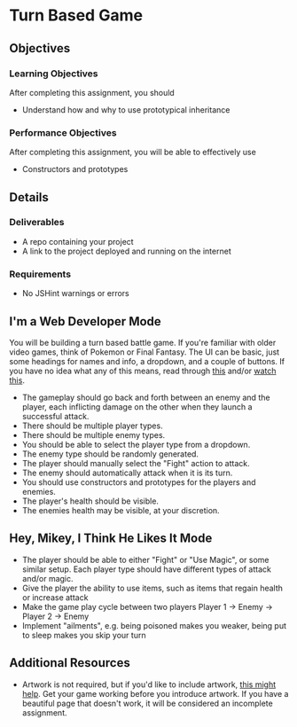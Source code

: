 # Turn Based Game

## Objectives

### Learning Objectives

After completing this assignment, you should

* Understand how and why to use prototypical inheritance

### Performance Objectives

After completing this assignment, you will be able to effectively use

* Constructors and prototypes

## Details

### Deliverables

* A repo containing your project
* A link to the project deployed and running on the internet

### Requirements

* No JSHint warnings or errors

## I'm a Web Developer Mode

You will be building a turn based battle game. If you're familiar with older video games, think of Pokemon or Final Fantasy. The UI can be basic, just some headings for names and info, a dropdown, and a couple of buttons. If you have no idea what any of this means, read through
[this](http://en.wikipedia.org/wiki/Gameplay_of_Final_Fantasy#Parties_and_battles)
and/or [watch this](http://youtube.com/watch?v=MNmKNhm-1Js).

 - The gameplay should go back and forth between an enemy and the player, each inflicting damage on the other when they launch a successful attack.
 - There should be multiple player types.
 - There should be multiple enemy types.
 - You should be able to select the player type from a dropdown.
 - The enemy type should be randomly generated.
 - The player should manually select the "Fight" action to attack.
 - The enemy should automatically attack when it is its turn.
 - You should use constructors and prototypes for the players and enemies.
 - The player's health should be visible.
 - The enemies health may be visible, at your discretion.

## Hey, Mikey, I Think He Likes It Mode

- The player should be able to either "Fight" or "Use Magic", or some similar setup. Each player type should have different types of attack and/or magic.
- Give the player the ability to use items, such as items that regain health or increase attack
- Make the game play cycle between two players Player 1 -> Enemy -> Player 2 -> Enemy
- Implement "ailments", e.g. being poisoned makes you weaker, being put to sleep makes you skip your turn

## Additional Resources

- Artwork is not required, but if you'd like to include artwork, [this might
  help](http://opengameart.org). Get
  your game working before you introduce artwork. If you have a beautiful page
  that doesn't work, it will be considered an incomplete assignment.
